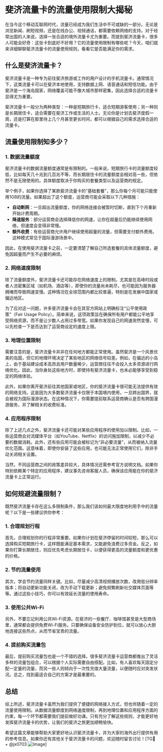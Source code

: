 # 斐济流量卡的流量使用限制大揭秘

在当今这个移动互联网时代，流量已经成为我们生活中不可或缺的一部分。无论是浏览新闻、刷短视频，还是在线办公、视频通话，都需要依赖网络的支持。对于经常出国的人来说，选择一张合适的境外流量卡尤为重要。而提到斐济流量卡，很多人可能会好奇：这张卡到底好不好用？它的流量使用限制有哪些呢？今天，咱们就来详细聊聊斐济流量卡的流量使用规则，看看它是否能满足你的需求。

## 什么是斐济流量卡？

斐济流量卡是一种专为前往斐济旅游或工作的用户设计的手机流量卡。通常情况下，这类流量卡可以在斐济本地使用，支持数据上网、语音通话和短信功能。由于斐济是一个海岛国家，网络覆盖可能不像大城市那样密集，因此选择合适的流量卡显得尤为重要。

斐济流量卡一般分为两种类型：一种是短期旅行卡，适合短期游客使用；另一种则是长期居住卡，适合需要在斐济工作或生活的人士。无论你是计划去斐济度假一周，还是打算在那里待上几个月甚至更长时间，都可以根据自己的需求选择合适的流量卡。

## 流量使用限制知多少？

### 1. 数据流量额度

斐济流量卡的数据流量额度通常是有限制的。一般来说，短期旅行卡的流量额度较低，比如每天几十兆到几百兆不等，而长期居住卡的流量额度会相对高一些，但依然不是无限使用的。具体额度取决于你购买的套餐类型以及运营商的规定。

举个例子，如果你选择了某款斐济流量卡的“基础套餐”，那么你每个月可能只能使用1GB的流量。如果超出了这个额度，运营商可能会采取以下几种措施：

- **自动断网**：一旦超出流量额度，你的网络连接会被暂时切断，直到下个月重新开始计费周期。
- **降速服务**：部分运营商会选择降低你的网速，让你在超量后仍能继续使用网络，但速度会变得非常慢。
- **额外收费**：有些运营商允许用户继续使用超量的流量，但需要支付额外费用。这种模式常见于国际漫游场景中。

因此，在使用斐济流量卡之前，一定要清楚了解自己所选套餐的具体流量额度，避免因超量而产生不必要的麻烦。

### 2. 网络速度限制

除了流量额度外，斐济流量卡还可能存在网络速度上的限制。尤其是在高峰时段或者人流密集区域（如机场、酒店等），即使你的流量尚未耗尽，也可能因为服务器拥堵而导致网速变慢。这种情况在全球范围内都比较普遍，特别是在发展中国家或偏远地区。

为了应对这一问题，许多斐济流量卡会在其官方网站上明确标注“公平使用政策”（Fair Usage Policy）。简单来说，这项政策旨在确保所有用户都能公平地享受网络资源，而不是让少数人占用过多带宽。如果你发现自己的网速突然变慢，可以先检查一下是否达到了运营商设定的速度上限。

### 3. 地理位置限制

需要注意的是，斐济流量卡并非在任何地方都能正常使用。虽然斐济是一个风景优美的岛国，但它的地理环境决定了某些地区的网络信号较差。例如，在偏远的小岛上，由于基站建设成本高昂且用户数量稀少，运营商往往不会投入太多资源进行网络优化。因此，当你身处这些地方时，即使持有斐济流量卡，也未必能够享受到稳定的网络体验。

此外，如果你离开斐济前往其他国家或地区，你的斐济流量卡很可能无法提供有效的网络支持。这是因为大多数斐济流量卡仅限于本国境内使用，一旦跨出国界，就会被视为国际漫游状态。在这种情况下，你需要提前联系运营商确认是否有跨国漫游服务，并了解相关的收费标准。

### 4. 应用程序限制

除了上述几点之外，斐济流量卡还可能对某些应用程序的使用加以限制。比如，一些运营商会对流媒体平台（如YouTube、Netflix）的访问施加限制，以减少不必要的数据消耗。此外，还有些应用可能会被标记为“非必要流量”，从而被纳入流量优化范围。这意味着，即使你安装了这些应用，也可能无法正常使用它们，除非手动关闭相关设置。

当然，不同运营商之间的政策差异较大，具体情况还需参考官方说明文档。如果你特别依赖某个特定的应用程序，建议事先咨询客服人员，确保该应用能在你的斐济流量卡上正常运行。

## 如何规避流量限制？

既然斐济流量卡存在这么多限制条件，那么我们该如何最大限度地利用手中的流量呢？以下是一些建议供你参考：

### 1. 合理规划行程

首先，合理规划你的行程非常重要。如果你计划在斐济停留的时间较短，那么可以选择购买短期旅行卡，这样既能满足基本需求，又能避免浪费过多资金。反之，如果你打算长期居住，则应优先考虑长期居住卡，以便获得更高的流量额度和更优惠的价格。

### 2. 节约流量使用

其次，学会节约流量同样关键。比如，尽量减少高清视频播放次数，改用低分辨率版本；将自动更新功能关闭，改为手动下载更新；避免频繁刷新社交媒体页面等等。通过这些小技巧，你可以有效延长流量的使用寿命。

### 3. 使用公共Wi-Fi

另外，不要忘记利用公共Wi-Fi资源。在斐济的一些餐厅、咖啡馆甚至是大型商场里，通常都会提供免费Wi-Fi服务。只要确保设备安全防护到位，就可以放心大胆地连接这些热点，从而节省宝贵的流量。

### 4. 提前购买流量包

最后，提前购买流量包也是一个不错的选择。很多斐济流量卡运营商都推出了灵活多样的流量包组合，可以根据个人实际需要自由搭配。比如，有人喜欢每天固定分配一定量的流量，而另一些人则倾向于一次性充值大量流量，以便随时应对突发状况。总之，找到最适合自己的方案才是最重要的。

## 总结

综上所述，斐济流量卡虽然为我们提供了便捷的网络接入方式，但也伴随着一定的流量使用限制。从数据流量额度到网络速度限制，再到地理位置和应用程序方面的约束，每一个环节都需要我们提前做好功课。只有充分了解这些规则，才能更好地发挥斐济流量卡的优势，让我们的斐济之旅更加顺畅愉快。

希望这篇文章能够帮助大家更好地认识斐济流量卡，并为大家的海外出行提供有用的参考信息。如果你还有其他关于斐济流量卡的问题，欢迎随时留言讨论！[TG💪+ @jx0703 ![Image](https://github.com/user-attachments/assets/dbca1d08-cadb-493c-b0ec-ad6f7a83f270)]
